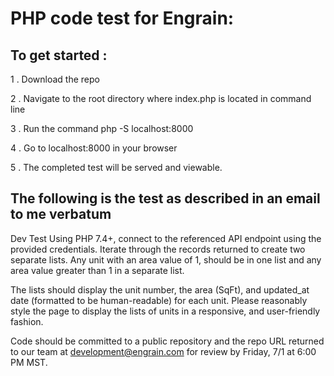 
# PHP code test for Engrain:


## To get started :
1 . Download the repo

2 . Navigate to the root directory where index.php is located in command line

3 . Run the command php -S localhost:8000

4 . Go to localhost:8000 in your browser

5 . The completed test will be served and viewable.

## The following is the test as described in an email to me verbatum 

Dev Test
Using PHP 7.4+, connect to the referenced API endpoint using the provided credentials. Iterate through the records returned to create two separate lists. Any unit with an area value of 1, should be in one list and any area value greater than 1 in a separate list.

The lists should display the unit number, the area (SqFt), and updated_at date (formatted to be human-readable) for each unit. Please reasonably style the page to display the lists of units in a responsive, and user-friendly fashion.

Code should be committed to a public repository and the repo URL returned to our team at development@engrain.com for review by Friday, 7/1 at 6:00 PM MST.


